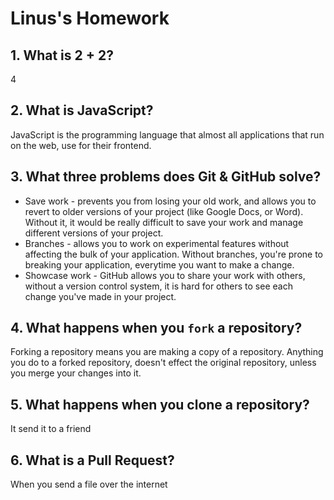 # Linus's Homework

## 1. What is 2 + 2?

4

## 2. What is JavaScript?

JavaScript is the programming language that almost all applications that run on the web, use for their frontend.

## 3. What three problems does Git & GitHub solve?

- Save work - prevents you from losing your old work, and allows you to revert to older versions of your project (like Google Docs, or Word). Without it, it would be really difficult to save your work and manage different versions of your project.
- Branches - allows you to work on experimental features without affecting the bulk of your application. Without branches, you're prone to breaking your application, everytime you want to make a change.
- Showcase work - GitHub allows you to share your work with others, without a version control system, it is hard for others to see each change you've made in your project.

## 4. What happens when you `fork` a repository?

Forking a repository means you are making a copy of a repository. Anything you do to a forked repository, doesn't effect the original repository, unless you merge your changes into it.

## 5. What happens when you clone a repository?

It send it to a friend

## 6. What is a Pull Request?

When you send a file over the internet
